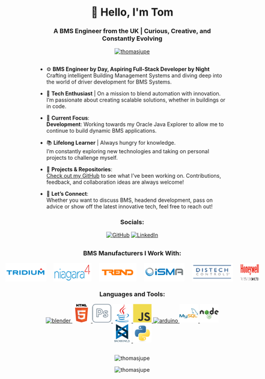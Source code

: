 <h1 align="center">👋 Hello, I'm Tom</h1>
<h3 align="center">A BMS Engineer from the UK | Curious, Creative, and Constantly Evolving</h3>


<p align="center"> <a href="https://github.com/ryo-ma/github-profile-trophy"><img src="https://github-profile-trophy.vercel.app/?username=thomasjupe" alt="thomasjupe" /></a> </p>


<h2 align="center">   </h2></p>


- ⚙️ **BMS Engineer by Day, Aspiring Full-Stack Developer by Night**  
   Crafting intelligent Building Management Systems and diving deep into the world of driver development for BMS Systems.

- 🌟 **Tech Enthusiast** | On a mission to blend automation with innovation.  
   I’m passionate about creating scalable solutions, whether in buildings or in code.

- 🎯 **Current Focus**:  
   **Development**: Working towards my Oracle Java Explorer to allow me to continue to build dynamic BMS applications.

- 📚 **Lifelong Learner** | Always hungry for knowledge.  
   I’m constantly exploring new technologies and taking on personal projects to challenge myself.

- 🚀 **Projects & Repositories**:  
   [Check out my GitHub](https://github.com/thomasjupe?tab=repositories) to see what I’ve been working on. Contributions, feedback, and collaboration ideas are always welcome!

- 🤝 **Let’s Connect**:  
   Whether you want to discuss BMS, headend development, pass on advice or show off the latest innovative tech, feel free to reach out!
</p>
<h3 align="center">Socials:</h3>

<p align="center">
  <a href="https://github.com/thomasjupe"><img src="https://img.shields.io/badge/GitHub-%2312100E.svg?style=for-the-badge&logo=github&logoColor=white" alt="GitHub"></a>
  <a href="https://www.linkedin.com/in/thomasjupe/"><img src="https://img.shields.io/badge/LinkedIn-%230077B5.svg?style=for-the-badge&logo=linkedin&logoColor=white" alt="LinkedIn"></a>
</p>
<h2 align="center">   </h2>

<h3 align="center">BMS Manufacturers I Work With:</h3>
<p align="center" style="display: flex; justify-content: center; align-items: center; gap: 20px;">
  <a href="https://www.tridium.com/" style="display: inline-block;">
    <img src="https://github.com/thomasjupe/thomasjupe/blob/main/icons/tridium-logo.svg" alt="Tridium" style="height: 50px; width: auto; max-width: 200px; display: block; margin: auto;">
  </a>  
  <a href="https://www.tridium.com/us/en/Products/niagara" style="display: inline-block;">
    <img src="https://github.com/thomasjupe/thomasjupe/blob/main/icons/Niagara-4-Logo.svg" alt="NiagaraN4" style="height: 50px; width: auto; max-width: 100px; display: block; margin: auto;">
  </a>
  <a href="https://www.trendcontrols.com/" style="display: inline-block;">
    <img src="https://github.com/thomasjupe/thomasjupe/blob/main/icons/trend.svg" alt="Trend" style="height: 50px; width: auto; max-width: 100px; display: block; margin: auto;">
  </a>
  <a href="https://ismacontrolli.com/" style="display: inline-block;">
    <img src="https://github.com/thomasjupe/thomasjupe/blob/main/icons/intelligent-solution-managing-automation-isma-logo.svg" alt="iSMA" style="height: 50px; width: auto; max-width: 200px; display: block; margin: auto;">
  </a>
  <a href="https://www.distech-controls.com/" style="display: inline-block;">
    <img src="https://github.com/thomasjupe/thomasjupe/blob/main/icons/distech-controls.svg" alt="Distech" style="height: 50px; width: auto; max-width: 200px; display: block; margin: auto;">
  </a>  
  <a href="https://buildings.honeywell.com/" style="display: inline-block;">
    <img src="https://github.com/thomasjupe/thomasjupe/blob/main/icons/honeywell-logo.svg" alt="Honeywell-Automated-Buildings" style="height: 50px; width: auto; max-width: 50px; display: block; margin: auto;">
  </a>
</p>


<h3 align="center">Languages and Tools:</h3>
<p align="center">
   <a href="https://www.blender.org/" target="_blank" rel="noreferrer"> <img src="https://download.blender.org/branding/community/blender_community_badge_white.svg" alt="blender" width="50" height="50"/>
   </a> 
   <a href="https://www.w3.org/html/" target="_blank" rel="noreferrer"> <img src="https://raw.githubusercontent.com/devicons/devicon/master/icons/html5/html5-original-wordmark.svg" alt="html5" width="50" height="50"/> 
   </a> 
    <a href="https://www.photoshop.com/en" target="_blank" rel="noreferrer"> <img src="https://raw.githubusercontent.com/devicons/devicon/master/icons/photoshop/photoshop-line.svg" alt="photoshop" width="50" height="50"/>
   </a>
   <a href="https://www.java.com" target="_blank" rel="noreferrer"> <img src="https://raw.githubusercontent.com/devicons/devicon/master/icons/java/java-original.svg" alt="java" width="50" height="50"/>
   </a>
   <a href="https://developer.mozilla.org/en-US/docs/Web/JavaScript" target="_blank" rel="noreferrer"> <img src="https://raw.githubusercontent.com/devicons/devicon/master/icons/javascript/javascript-original.svg" alt="javascript" width="50" height="50"/>
   </a>
   <a href="https://www.arduino.cc/" target="_blank" rel="noreferrer"> <img src="https://cdn.worldvectorlogo.com/logos/arduino-1.svg" alt="arduino" width="50" height="50"/>
   </a>
   <a href="https://www.mysql.com/" target="_blank" rel="noreferrer"> <img src="https://raw.githubusercontent.com/devicons/devicon/master/icons/mysql/mysql-original-wordmark.svg" alt="mysql" width="50" height="50"/>
   </a>
   <a href="https://nodejs.org" target="_blank" rel="noreferrer"> <img src="https://raw.githubusercontent.com/devicons/devicon/master/icons/nodejs/nodejs-original-wordmark.svg" alt="nodejs" width="50" height="50"/>
   </a>
   <a href="https://backbonejs.org" target="_blank" rel="noreferrer"> <img src="https://raw.githubusercontent.com/devicons/devicon/master/icons/backbonejs/backbonejs-original-wordmark.svg" alt="backbonejs" width="50" height="50"/>
   </a>
   <a href="https://www.python.org" target="_blank" rel="noreferrer"> <img src="https://raw.githubusercontent.com/devicons/devicon/master/icons/python/python-original.svg" alt="python" width="50" height="50"/> </a>
</p>
</p> 
<h2 align="center">   </h2>
</p> 

<div align="center">
  <img src="https://github-readme-stats.vercel.app/api?username=thomasjupe&show_icons=true&locale=en" alt="thomasjupe" />
</div>

</p>

<p align="center"> <img src="https://komarev.com/ghpvc/?username=thomasjupe&label=Profile%20views&color=0e75b6&style=flat" alt="thomasjupe" /> </p>
